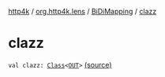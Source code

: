 [http4k](../../index.md) / [org.http4k.lens](../index.md) / [BiDiMapping](index.md) / [clazz](./clazz.md)

# clazz

`val clazz: `[`Class`](https://docs.oracle.com/javase/9/docs/api/java/lang/Class.html)`<`[`OUT`](index.md#OUT)`>` [(source)](https://github.com/http4k/http4k/blob/master/http4k-core/src/main/kotlin/org/http4k/lens/BiDiMapping.kt#L31)